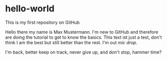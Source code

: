 # hello-world
This is my first repository on GitHub

Hello there my name is Max Mustermann. I'm new to GitHub and therefore are doing the tutorial to get to know the basics. This text ist just a test, don't think I am the best but still better than the rest. I'm out *mic drop*.

I'm back, better keep on track, never give up, and don't stop, hammer time?
